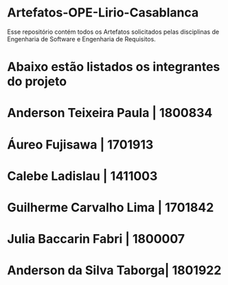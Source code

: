 # Artefatos-OPE-Lirio-Casablanca
Esse repositório contém todos os Artefatos solicitados pelas disciplinas de Engenharia de Software e Engenharia de  Requisitos.

# Abaixo estão listados os integrantes do projeto

# Anderson Teixeira Paula | 1800834
# Áureo Fujisawa | 1701913
# Calebe Ladislau | 1411003
# Guilherme Carvalho Lima | 1701842
# Julia Baccarin Fabri | 1800007
# Anderson da Silva Taborga| 1801922
